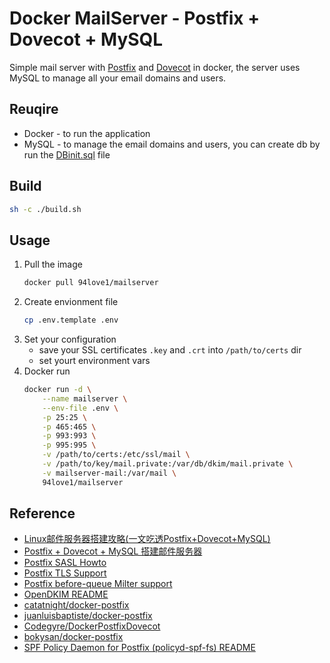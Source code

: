 # Docker MailServer - Postfix + Dovecot + MySQL
Simple mail server with [Postfix](https://www.postfix.org) and [Dovecot](https://www.dovecot.org/) in docker, the server uses MySQL to manage all your email domains and users.

## Reuqire
* Docker - to run the application
* MySQL - to manage the email domains and users, you can create db by run the [DBinit.sql](DBinit.sql) file

## Build
```sh
sh -c ./build.sh
```

## Usage
1. Pull the image
    ```sh
    docker pull 94love1/mailserver
    ```
2. Create envionment file
    ```sh
    cp .env.template .env
    ```
3. Set your configuration
    * save your SSL certificates `.key` and `.crt` into `/path/to/certs` dir
    * set yourt environment vars
4. Docker run
    ```sh
    docker run -d \
        --name mailserver \
        --env-file .env \
        -p 25:25 \
        -p 465:465 \
        -p 993:993 \
        -p 995:995 \
        -v /path/to/certs:/etc/ssl/mail \
        -v /path/to/key/mail.private:/var/db/dkim/mail.private \
        -v mailserver-mail:/var/mail \
        94love1/mailserver
    ```

## Reference
* [Linux邮件服务器搭建攻略(一文吃透Postfix+Dovecot+MySQL)](https://www.jianshu.com/p/ffe2182c12f3)
* [Postfix + Dovecot + MySQL 搭建邮件服务器](https://my.oschina.net/barat/blog/4965904)
* [Postfix SASL Howto](https://www.postfix.org/SASL_README.html)
* [Postfix TLS Support](http://www.postfix.org/TLS_README.html)
* [Postfix before-queue Milter support](https://www.postfix.org/MILTER_README.html)
* [OpenDKIM README](http://www.opendkim.org/opendkim-README)
* [catatnight/docker-postfix](https://github.com/catatnight/docker-postfix)
* [juanluisbaptiste/docker-postfix](https://github.com/juanluisbaptiste/docker-postfix)
* [Codegyre/DockerPostfixDovecot](https://github.com/Codegyre/DockerPostfixDovecot)
* [bokysan/docker-postfix](https://github.com/bokysan/docker-postfix)
* [SPF Policy Daemon for Postfix (policyd-spf-fs) README](https://www.freestone.net/ftp/policyd-spf-fs/policyd-spf-fs_23/README)